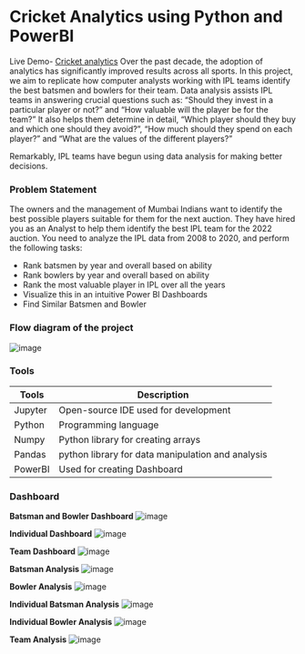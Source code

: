 # Cricket Analytics using Python and PowerBI 
Live Demo- [Cricket analytics](https://app.powerbi.com/view?r=eyJrIjoiNTM1N2FlMDItMjAxYi00OGQ1LTkzMDYtMmE4YzM4YjgyZmU3IiwidCI6ImQxZjE0MzQ4LWYxYjUtNGEwOS1hYzk5LTdlYmYyMTNjYmM4MSIsImMiOjEwfQ%3D%3D&pageName=ReportSection5cd692145c4a88a61c02)
Over the past decade, the adoption of analytics has significantly improved results across all sports. In this project, we aim to replicate how computer analysts working with IPL teams identify the best batsmen and bowlers for their team. Data analysis assists IPL teams in answering crucial questions such as: “Should they invest in a particular player or not?” and “How valuable will the player be for the team?” It also helps them determine in detail, “Which player should they buy and which one should they avoid?”, “How much should they spend on each player?” and “What are the values of the different players?”

Remarkably, IPL teams have begun using data analysis for making better decisions.
### Problem Statement
The owners and the management of Mumbai Indians want to identify the best possible players suitable for them for the next auction. They have hired you as an Analyst to help them identify the best IPL team for the 2022 auction. You need to analyze the IPL data from 2008 to 2020, and perform the following tasks:
- Rank batsmen by year and overall based on ability
- Rank bowlers by year and overall based on ability
- Rank the most valuable player in IPL over all the years
- Visualize this in an intuitive Power BI Dashboards
- Find Similar Batsmen and Bowler

### Flow diagram of the project
![image](https://i.ibb.co/zs0N8Vx/FLow.png)

### Tools
| Tools | Description |
| ------ | ------ |
| Jupyter | Open-source IDE used for development |
| Python | Programming language |
| Numpy | Python library for creating arrays |
| Pandas | python library for data manipulation and analysis |
| PowerBI | Used for creating Dashboard |


### Dashboard

**Batsman and Bowler Dashboard**
![image](https://github.com/mihirp28/Cricket-Analytics/assets/100679247/4e959818-2ddd-4002-9c7b-b0c4df2bf5ad)

**Individual Dashboard**
![image](https://github.com/mihirp28/Cricket-Analytics/assets/100679247/6fe4558b-f1a2-47c6-aa41-e1b583d8a7bf)

**Team Dashboard**
![image](https://github.com/mihirp28/Cricket-Analytics/assets/100679247/bcb5147a-1f4e-4cae-8b3c-8145b6594d45)

**Batsman Analysis**
![image](https://github.com/mihirp28/Cricket-Analytics/assets/100679247/89620917-6544-4b9f-a482-38a96c361f35)

**Bowler Analysis**
![image](https://github.com/mihirp28/Cricket-Analytics/assets/100679247/93591efa-fbbb-4525-ba1d-7d18ae4987cd)

**Individual Batsman Analysis**
![image](https://github.com/mihirp28/Cricket-Analytics/assets/100679247/6dc52878-6e20-48d5-9819-79e552034f3b)

**Individual Bowler Analysis**
![image](https://github.com/mihirp28/Cricket-Analytics/assets/100679247/5e7472f1-8906-4d82-b852-639414ca5903)

**Team Analysis**
![image](https://github.com/mihirp28/Cricket-Analytics/assets/100679247/0d1ccd32-2adb-4940-ba95-93ee627e51fd)
